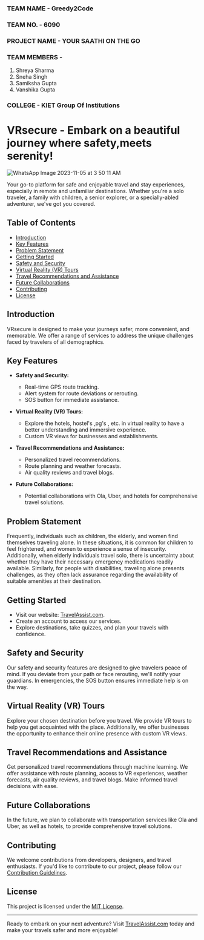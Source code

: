 ### TEAM NAME - Greedy2Code

### TEAM NO. - 6090

### PROJECT NAME - YOUR SAATHI ON THE GO

### TEAM MEMBERS - 
1. Shreya  Sharma
2. Sneha Singh
3. Samiksha Gupta
4. Vanshika Gupta



### COLLEGE - KIET Group Of Institutions



# VRsecure - Embark on a beautiful journey where safety,meets serenity!
![WhatsApp Image 2023-11-05 at 3 50 11 AM](https://github.com/Samikshagp/Greedy2Code/assets/103514102/49359040-9b20-46d3-97ae-171c789eb1fb)

 Your go-to platform for safe and enjoyable travel and stay experiences, especially in remote and unfamiliar destinations. Whether you're a solo traveler, a family with children, a senior explorer, or a specially-abled adventurer, we've got you covered.

## Table of Contents
- [Introduction](#introduction)
- [Key Features](#key-features)
- [Problem Statement](#problem-statement)
- [Getting Started](#getting-started)
- [Safety and Security](#safety-and-security)
- [Virtual Reality (VR) Tours](#virtual-reality-vr-tours)
- [Travel Recommendations and Assistance](#travel-recommendations-and-assistance)
- [Future Collaborations](#future-collaborations)
- [Contributing](#contributing)
- [License](#license)

## Introduction

VRsecure is designed to make your journeys safer, more convenient, and memorable. We offer a range of services to address the unique challenges faced by travelers of all demographics.

## Key Features

- **Safety and Security:**
  - Real-time GPS route tracking.
  - Alert system for route deviations or rerouting.
  - SOS button for immediate assistance.

- **Virtual Reality (VR) Tours:**
  - Explore the hotels, hostel's ,pg's , etc. in virtual reality to have a better understanding and immersive experience.
  - Custom VR views for businesses and establishments.

- **Travel Recommendations and Assistance:**
  - Personalized travel recommendations.
  - Route planning and weather forecasts.
  - Air quality reviews and travel blogs.

- **Future Collaborations:**
  - Potential collaborations with Ola, Uber, and hotels for comprehensive travel solutions.

## Problem Statement

Frequently, individuals such as children, the elderly, and women find themselves traveling alone. In these situations, it is common for children to feel frightened, and women to experience a sense of insecurity. Additionally, when elderly individuals travel solo, there is uncertainty about whether they have their necessary emergency medications readily available. Similarly, for people with disabilities, traveling alone presents challenges, as they often lack assurance regarding the availability of suitable amenities at their destination.

## Getting Started

- Visit our website: [TravelAssist.com](https://www.travelassist.com).
- Create an account to access our services.
- Explore destinations, take quizzes, and plan your travels with confidence.

## Safety and Security

Our safety and security features are designed to give travelers peace of mind. If you deviate from your path or face rerouting, we'll notify your guardians. In emergencies, the SOS button ensures immediate help is on the way.

## Virtual Reality (VR) Tours

Explore your chosen destination before you travel. We provide VR tours to help you get acquainted with the place. Additionally, we offer businesses the opportunity to enhance their online presence with custom VR views.

## Travel Recommendations and Assistance

Get personalized travel recommendations through machine learning. We offer assistance with route planning, access to VR experiences, weather forecasts, air quality reviews, and travel blogs. Make informed travel decisions with ease.

## Future Collaborations

In the future, we plan to collaborate with transportation services like Ola and Uber, as well as hotels, to provide comprehensive travel solutions.

## Contributing

We welcome contributions from developers, designers, and travel enthusiasts. If you'd like to contribute to our project, please follow our [Contribution Guidelines](CONTRIBUTING.md).

## License

This project is licensed under the [MIT License](LICENSE).

---

Ready to embark on your next adventure? Visit [TravelAssist.com](https://www.travelassist.com) today and make your travels safer and more enjoyable!





